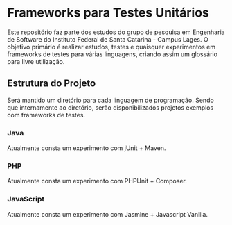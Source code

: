 # Frameworks para Testes Unitários

Este repositório faz parte dos estudos do grupo de pesquisa em Engenharia de Software do Instituto Federal de Santa Catarina - Campus Lages. O objetivo primário é realizar estudos, testes e quaisquer experimentos em frameworks de testes para várias linguagens, criando assim um glossário para livre utilização.

## Estrutura do Projeto

Será mantido um diretório para cada linguagem de programação. Sendo que internamente ao diretório, serão disponibilizados projetos exemplos com frameworks de testes.

### Java

Atualmente consta um experimento com jUnit + Maven.

### PHP

Atualmente consta um experimento com PHPUnit + Composer.

### JavaScript

Atualmente consta um experimento com Jasmine + Javascript Vanilla.